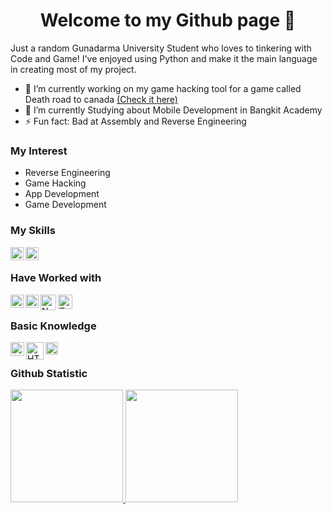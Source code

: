 <h1 align="center"> Welcome to my Github page 👋</h1>
Just a random Gunadarma University Student who loves to tinkering with Code and Game! I've enjoyed using Python and make it the main language in creating most of my project.

- 🔭 I’m currently working on my game hacking tool for a game called Death road to canada <a href="https://github.com/XiAnzheng-ID/Death-Road-2-Canada-Trainer-by-XiAnzheng">(Check it here)</a>
- 🌱 I’m currently Studying about Mobile Development in Bangkit Academy
- ⚡ Fun fact: Bad at Assembly and Reverse Engineering

### My Interest
- Reverse Engineering
- Game Hacking
- App Development
- Game Development

### My Skills
  <a href="https://www.python.org/"><img align="left" alt="Python" title="Python" width="21px" src="https://upload.wikimedia.org/wikipedia/commons/c/c3/Python-logo-notext.svg" /></a>
  <a href="https://www.cheatengine.org/"><img align="left" alt="Cheat Engine" title="Cheat Engine" width="21px" src="https://upload.wikimedia.org/wikipedia/commons/9/90/Cheat_Engine_2023_Vector_Logo.svg" /></a>
  <br>

### Have Worked with
  <a href="https://reactjs.org/"><img align="left" alt="React" title="React" width="21px" src="https://cdn.worldvectorlogo.com/logos/react-2.svg" /></a>
  <a href="#"><img align="left" alt="Javascript" title="Javascript" width="21px" src="https://upload.wikimedia.org/wikipedia/commons/6/6a/JavaScript-logo.png" /></a>
  <a href="https://nodejs.org/en"><img align="left" alt="NodeJS" title="NodeJS" width="25px" src="https://upload.wikimedia.org/wikipedia/commons/d/d9/Node.js_logo.svg" /></a>
  <a href="https://tailwindcss.com/"><img align="left" alt="TailwindCSS" title="NodeJS" width="23px" src="https://upload.wikimedia.org/wikipedia/commons/d/d5/Tailwind_CSS_Logo.svg" /></a>
  <br>

### Basic Knowledge
  <a href="#"><img align="left" alt="C++" title="C++" width="22px" src="https://upload.wikimedia.org/wikipedia/commons/1/18/ISO_C%2B%2B_Logo.svg" /></a>
  <a href="#"><img align="left" alt="HTML" title="HTML" width="28px" src="https://upload.wikimedia.org/wikipedia/commons/6/61/HTML5_logo_and_wordmark.svg" /></a>
  <a href="#"><img align="left" alt="CSS" title="CSS" width="20px" src="https://upload.wikimedia.org/wikipedia/commons/d/d5/CSS3_logo_and_wordmark.svg" /></a>
  <br>

### Github Statistic
<p align="left">
<a href="https://github.com/XiAnzheng-ID">
  <img height="180em" src="https://github-readme-stats-eight-theta.vercel.app/api?username=XiAnzheng-ID&show_icons=true&theme=algolia&include_all_commits=true&count_private=true"/>
  <img height="180em" src="https://github-readme-stats-eight-theta.vercel.app/api/top-langs/?username=XiAnzheng-ID&layout=compact&langs_count=8&theme=algolia"/>
</a>
</p>
